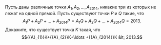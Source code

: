Пусть даны различные точки ${{A}_{1}},{{A}_{2}},\ldots ,{{A}_{2014}}$, никакие три  из  которых  не  лежат  на  одной  прямой. Пусть  существуют точки $P$  и $Q$ такие, что $${{A}_{1}}P+{{A}_{2}}P+\ldots +{{A}_{2014}}P={{A}_{1}}Q+{{A}_{2}}Q+\ldots +{{A}_{2014}}Q=2013.$$ Докажите, что существует точка $K$ такая, что $${{A}_{1}}K+{{A}_{2}}K+\ldots +{{A}_{2014}}K &lt; 2013.$$